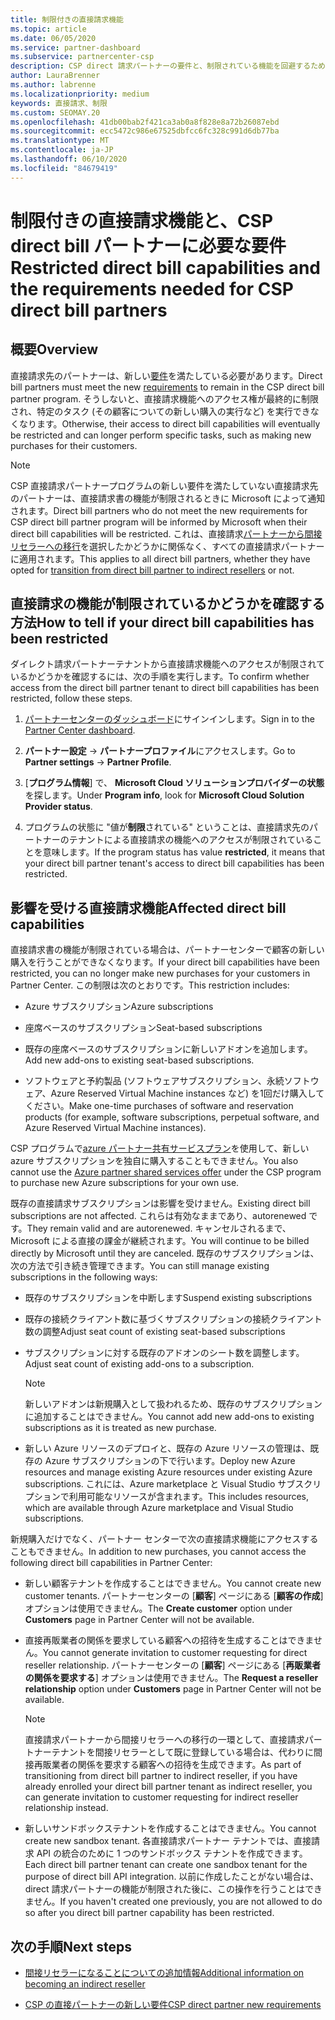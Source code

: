 ```yaml
---
title: 制限付きの直接請求機能
ms.topic: article
ms.date: 06/05/2020
ms.service: partner-dashboard
ms.subservice: partnercenter-csp
description: CSP direct 請求パートナーの要件と、制限されている機能を回避するための対処方法について説明します。 機能が制限されているかどうかを確認します。
author: LauraBrenner
ms.author: labrenne
ms.localizationpriority: medium
keywords: 直接請求、制限
ms.custom: SEOMAY.20
ms.openlocfilehash: 41db00bab2f421ca3ab0a8f828e8a72b26087ebd
ms.sourcegitcommit: ecc5472c986e67525dbfcc6fc328c991d6db77ba
ms.translationtype: MT
ms.contentlocale: ja-JP
ms.lasthandoff: 06/10/2020
ms.locfileid: "84679419"
---
```

# <a name="restricted-direct-bill-capabilities-and-the-requirements-needed-for-csp-direct-bill-partners"></a><span data-ttu-id="3c801-105">制限付きの直接請求機能と、CSP direct bill パートナーに必要な要件</span><span class="sxs-lookup"><span data-stu-id="3c801-105">Restricted direct bill capabilities and the requirements needed for CSP direct bill partners</span></span>  

## <a name="overview"></a><span data-ttu-id="3c801-106">概要</span><span class="sxs-lookup"><span data-stu-id="3c801-106">Overview</span></span>

<span data-ttu-id="3c801-107">直接請求先のパートナーは、新しい[要件](direct-partner-new-requirements.md)を満たしている必要があります。</span><span class="sxs-lookup"><span data-stu-id="3c801-107">Direct bill partners must meet the new [requirements](direct-partner-new-requirements.md) to remain in the CSP direct bill partner program.</span></span> <span data-ttu-id="3c801-108">そうしないと、直接請求機能へのアクセス権が最終的に制限され、特定のタスク (その顧客についての新しい購入の実行など) を実行できなくなります。</span><span class="sxs-lookup"><span data-stu-id="3c801-108">Otherwise, their access to direct bill capabilities will eventually be restricted and can longer perform specific tasks, such as making new purchases for their customers.</span></span>

> [!Note]
> <span data-ttu-id="3c801-109">CSP 直接請求パートナープログラムの新しい要件を満たしていない直接請求先のパートナーは、直接請求書の機能が制限されるときに Microsoft によって通知されます。</span><span class="sxs-lookup"><span data-stu-id="3c801-109">Direct bill partners who do not meet the new requirements for CSP direct bill partner program will be informed by Microsoft when their direct bill capabilities will be restricted.</span></span> <span data-ttu-id="3c801-110">これは、直接請求[パートナーから間接リセラーへの移行](transition-direct-to-indirect.md)を選択したかどうかに関係なく、すべての直接請求パートナーに適用されます。</span><span class="sxs-lookup"><span data-stu-id="3c801-110">This applies to all direct bill partners, whether they have opted for [transition from direct bill partner to indirect resellers](transition-direct-to-indirect.md) or not.</span></span>  

## <a name="how-to-tell-if-your-direct-bill-capabilities-has-been-restricted"></a><span data-ttu-id="3c801-111">直接請求の機能が制限されているかどうかを確認する方法</span><span class="sxs-lookup"><span data-stu-id="3c801-111">How to tell if your direct bill capabilities has been restricted</span></span>

<span data-ttu-id="3c801-112">ダイレクト請求パートナーテナントから直接請求機能へのアクセスが制限されているかどうかを確認するには、次の手順を実行します。</span><span class="sxs-lookup"><span data-stu-id="3c801-112">To confirm whether access from the direct bill partner tenant to direct bill capabilities has been restricted, follow these steps.</span></span>

1. <span data-ttu-id="3c801-113">[パートナーセンターのダッシュボード](https://partner.microsoft.com/dashboard)にサインインします。</span><span class="sxs-lookup"><span data-stu-id="3c801-113">Sign in to the [Partner Center dashboard](https://partner.microsoft.com/dashboard).</span></span>

2. <span data-ttu-id="3c801-114">**パートナー設定**  ->  **パートナープロファイル**にアクセスします。</span><span class="sxs-lookup"><span data-stu-id="3c801-114">Go to **Partner settings** -> **Partner Profile**.</span></span>

3. <span data-ttu-id="3c801-115">[**プログラム情報**] で、 **Microsoft Cloud ソリューションプロバイダーの状態**を探します。</span><span class="sxs-lookup"><span data-stu-id="3c801-115">Under **Program info**, look for **Microsoft Cloud Solution Provider status**.</span></span>

4. <span data-ttu-id="3c801-116">プログラムの状態に "値が**制限**されている" ということは、直接請求先のパートナーのテナントによる直接請求の機能へのアクセスが制限されていることを意味します。</span><span class="sxs-lookup"><span data-stu-id="3c801-116">If the program status has value **restricted**, it means that your direct bill partner tenant's access to direct bill capabilities has been restricted.</span></span>

## <a name="affected-direct-bill-capabilities"></a><span data-ttu-id="3c801-117">影響を受ける直接請求機能</span><span class="sxs-lookup"><span data-stu-id="3c801-117">Affected direct bill capabilities</span></span>

<span data-ttu-id="3c801-118">直接請求書の機能が制限されている場合は、パートナーセンターで顧客の新しい購入を行うことができなくなります。</span><span class="sxs-lookup"><span data-stu-id="3c801-118">If your direct bill capabilities have been restricted, you can no longer make new purchases for your customers in Partner Center.</span></span> <span data-ttu-id="3c801-119">この制限は次のとおりです。</span><span class="sxs-lookup"><span data-stu-id="3c801-119">This restriction includes:</span></span>

- <span data-ttu-id="3c801-120">Azure サブスクリプション</span><span class="sxs-lookup"><span data-stu-id="3c801-120">Azure subscriptions</span></span>

- <span data-ttu-id="3c801-121">座席ベースのサブスクリプション</span><span class="sxs-lookup"><span data-stu-id="3c801-121">Seat-based subscriptions</span></span>

- <span data-ttu-id="3c801-122">既存の座席ベースのサブスクリプションに新しいアドオンを追加します。</span><span class="sxs-lookup"><span data-stu-id="3c801-122">Add new add-ons to existing seat-based subscriptions.</span></span>

- <span data-ttu-id="3c801-123">ソフトウェアと予約製品 (ソフトウェアサブスクリプション、永続ソフトウェア、Azure Reserved Virtual Machine instances など) を1回だけ購入してください。</span><span class="sxs-lookup"><span data-stu-id="3c801-123">Make one-time purchases of software and reservation products (for example, software subscriptions, perpetual software, and Azure Reserved Virtual Machine instances).</span></span>

<span data-ttu-id="3c801-124">CSP プログラムで[azure パートナー共有サービスプラン](shared-services.md)を使用して、新しい azure サブスクリプションを独自に購入することもできません。</span><span class="sxs-lookup"><span data-stu-id="3c801-124">You also cannot use the [Azure partner shared services offer](shared-services.md) under the CSP program to purchase new Azure subscriptions for your own use.</span></span>

<span data-ttu-id="3c801-125">既存の直接請求サブスクリプションは影響を受けません。</span><span class="sxs-lookup"><span data-stu-id="3c801-125">Existing direct bill subscriptions are not affected.</span></span> <span data-ttu-id="3c801-126">これらは有効なままであり、autorenewed です。</span><span class="sxs-lookup"><span data-stu-id="3c801-126">They remain valid and are autorenewed.</span></span> <span data-ttu-id="3c801-127">キャンセルされるまで、Microsoft による直接の課金が継続されます。</span><span class="sxs-lookup"><span data-stu-id="3c801-127">You will continue to be billed directly by Microsoft until they are canceled.</span></span> <span data-ttu-id="3c801-128">既存のサブスクリプションは、次の方法で引き続き管理できます。</span><span class="sxs-lookup"><span data-stu-id="3c801-128">You can still manage existing subscriptions in the following ways:</span></span>

- <span data-ttu-id="3c801-129">既存のサブスクリプションを中断します</span><span class="sxs-lookup"><span data-stu-id="3c801-129">Suspend existing subscriptions</span></span>

- <span data-ttu-id="3c801-130">既存の接続クライアント数に基づくサブスクリプションの接続クライアント数の調整</span><span class="sxs-lookup"><span data-stu-id="3c801-130">Adjust seat count of existing seat-based subscriptions</span></span>

- <span data-ttu-id="3c801-131">サブスクリプションに対する既存のアドオンのシート数を調整します。</span><span class="sxs-lookup"><span data-stu-id="3c801-131">Adjust seat count of existing add-ons to a subscription.</span></span> 
 
    >[!Note] 
    ><span data-ttu-id="3c801-132">新しいアドオンは新規購入として扱われるため、既存のサブスクリプションに追加することはできません。</span><span class="sxs-lookup"><span data-stu-id="3c801-132">You cannot add new add-ons to existing subscriptions as it is treated as new purchase.</span></span>

- <span data-ttu-id="3c801-133">新しい Azure リソースのデプロイと、既存の Azure リソースの管理は、既存の Azure サブスクリプションの下で行います。</span><span class="sxs-lookup"><span data-stu-id="3c801-133">Deploy new Azure resources and manage existing Azure resources under existing Azure subscriptions.</span></span> <span data-ttu-id="3c801-134">これには、Azure marketplace と Visual Studio サブスクリプションで利用可能なリソースが含まれます。</span><span class="sxs-lookup"><span data-stu-id="3c801-134">This includes resources, which are available through Azure marketplace and Visual Studio subscriptions.</span></span>

<span data-ttu-id="3c801-135">新規購入だけでなく、パートナー センターで次の直接請求機能にアクセスすることもできません。</span><span class="sxs-lookup"><span data-stu-id="3c801-135">In addition to new purchases, you cannot access the following direct bill capabilities in Partner Center:</span></span>

- <span data-ttu-id="3c801-136">新しい顧客テナントを作成することはできません。</span><span class="sxs-lookup"><span data-stu-id="3c801-136">You cannot create new customer tenants.</span></span> <span data-ttu-id="3c801-137">パートナーセンターの [**顧客**] ページにある [**顧客の作成**] オプションは使用できません。</span><span class="sxs-lookup"><span data-stu-id="3c801-137">The **Create customer** option under **Customers** page in Partner Center will not be available.</span></span>

- <span data-ttu-id="3c801-138">直接再販業者の関係を要求している顧客への招待を生成することはできません。</span><span class="sxs-lookup"><span data-stu-id="3c801-138">You cannot generate invitation to customer requesting for direct reseller relationship.</span></span> <span data-ttu-id="3c801-139">パートナーセンターの [**顧客**] ページにある [**再販業者の関係を要求する**] オプションは使用できません。</span><span class="sxs-lookup"><span data-stu-id="3c801-139">The **Request a reseller relationship** option under **Customers** page in Partner Center will not be available.</span></span>

    >[!NOTE]
    ><span data-ttu-id="3c801-140">直接請求パートナーから間接リセラーへの移行の一環として、直接請求パートナーテナントを間接リセラーとして既に登録している場合は、代わりに間接再販業者の関係を要求する顧客への招待を生成できます。</span><span class="sxs-lookup"><span data-stu-id="3c801-140">As part of transitioning from direct bill partner to indirect reseller, if you have already enrolled your direct bill partner tenant as indirect reseller, you can generate invitation to customer requesting for indirect reseller relationship instead.</span></span>

- <span data-ttu-id="3c801-141">新しいサンドボックステナントを作成することはできません。</span><span class="sxs-lookup"><span data-stu-id="3c801-141">You cannot create new sandbox tenant.</span></span> <span data-ttu-id="3c801-142">各直接請求パートナー テナントでは、直接請求 API の統合のために 1 つのサンドボックス テナントを作成できます。</span><span class="sxs-lookup"><span data-stu-id="3c801-142">Each direct bill partner tenant can create one sandbox tenant for the purpose of direct bill API integration.</span></span> <span data-ttu-id="3c801-143">以前に作成したことがない場合は、direct 請求パートナーの機能が制限された後に、この操作を行うことはできません。</span><span class="sxs-lookup"><span data-stu-id="3c801-143">If you haven't created one previously, you are not allowed to do so after you direct bill partner capability has been restricted.</span></span>  

## <a name="next-steps"></a><span data-ttu-id="3c801-144">次の手順</span><span class="sxs-lookup"><span data-stu-id="3c801-144">Next steps</span></span>

- [<span data-ttu-id="3c801-145">間接リセラーになることについての追加情報</span><span class="sxs-lookup"><span data-stu-id="3c801-145">Additional information on becoming an indirect reseller</span></span>](https://assetsprod.microsoft.com/csp-directbill-to-indirect-transition.pdf)

- [<span data-ttu-id="3c801-146">CSP の直接パートナーの新しい要件</span><span class="sxs-lookup"><span data-stu-id="3c801-146">CSP direct partner new requirements</span></span>](direct-partner-new-requirements.md)